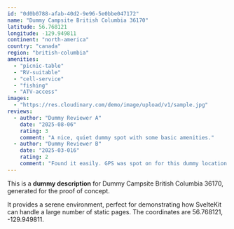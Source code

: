 ```yaml
---
id: "0d0b0788-afab-40d2-9e96-5e0bbe047172"
name: "Dummy Campsite British Columbia 36170"
latitude: 56.768121
longitude: -129.949811
continent: "north-america"
country: "canada"
region: "british-columbia"
amenities:
  - "picnic-table"
  - "RV-suitable"
  - "cell-service"
  - "fishing"
  - "ATV-access"
images:
  - "https://res.cloudinary.com/demo/image/upload/v1/sample.jpg"
reviews:
  - author: "Dummy Reviewer A"
    date: "2025-08-06"
    rating: 3
    comment: "A nice, quiet dummy spot with some basic amenities."
  - author: "Dummy Reviewer B"
    date: "2025-03-016"
    rating: 2
    comment: "Found it easily. GPS was spot on for this dummy location."
---
```


This is a **dummy description** for Dummy Campsite British Columbia 36170, generated for the proof of concept.

It provides a serene environment, perfect for demonstrating how SvelteKit can handle a large number of static pages. The coordinates are 56.768121, -129.949811.

